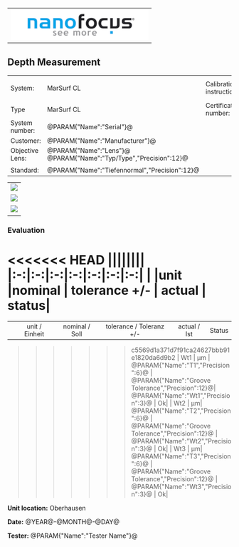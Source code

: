 <!--   EvalAlgoName=NF_NED_MScan_Abnahme_Tiefe_LS -->


||
|-:|
|![](logo.png)|


## Depth Measurement 

 


|||||
|-|-|-|-|
|System: |MarSurf CL |Calibration instruction:| VDI/VDE 2655 Part 1.2|
|Type| MarSurf CL | Certificate number: |600410-44854376|
|System number:| @PARAM{"Name":"Serial"}@|||
|Customer:| @PARAM{"Name":"Manufacturer"}@|||
|Objective Lens: |@PARAM{"Name":"Lens"}@  @PARAM{"Name":"Typ/Type","Precision":12}@ |||
|| |||
|Standard: |@PARAM{"Name":"Tiefennormal","Precision":12}@|||

 

||
|:-:| 
|![](Depth01_LS.svg)|
|![](Depth02_LS.svg)|
|![](Depth03_LS.svg)|
 
 
### Evaluation

<<<<<<< HEAD
||||||||
|:-:|:-:|:-:|:-:|:-:|:-:|:-:|
| |unit  |nominal   | tolerance  +/- | actual  | status|
=======

|||||||
|:-:|:-:|:-:|:-:|:-:|:-:|
| |unit / Einheit |nominal / Soll | tolerance / Toleranz +/- | actual / Ist| Status|
>>>>>>> c5569d1a371d7f91ca24627bbb91e1820da6d9b2
| Wt1   | µm | @PARAM{"Name":"T1","Precision":6}@ |    @PARAM{"Name":"Groove Tolerance","Precision":12}@|   @PARAM{"Name":"Wt1","Precision":3}@ | <span id="Wt1control"> Ok</span>|
| Wt2   | µm| @PARAM{"Name":"T2","Precision":6}@  |    @PARAM{"Name":"Groove Tolerance","Precision":12}@ |  @PARAM{"Name":"Wt2","Precision":3}@ | <span id="Wt2control"> Ok</span>|
| Wt3   | µm| @PARAM{"Name":"T3","Precision":6}@  |    @PARAM{"Name":"Groove Tolerance","Precision":12}@ |  @PARAM{"Name":"Wt3","Precision":3}@ | <span id="Wt3control"> Ok</span>|
 
 

__Unit location:__ Oberhausen

__Date:__ @YEAR@-@MONTH@-@DAY@ 

__Tester:__ @PARAM{"Name":"Tester Name"}@

 

<div id="sumresults">  </div>

<script>

var PARAM = @PJSON{"Set":0}@;
var META = @MJSON{"Set":0}@;
 
var tolerance =  @PARAM{"Name":"Groove Tolerance"}@;
var value =  @PARAM{"Name":"Wt1"}@;
var nominal = @PARAM{"Name":"T1"}@;
var Result = {"value":0,"nominal":0,"status":"","timestamp":0};
var status = "";

if(  value < nominal-tolerance || value > nominal+tolerance) 
{
 status = "not Ok";
} 
else
{
 status = "Ok";
}
document.getElementById("Wt1control").innerHTML = status;


Result["value"] = value;
Result["nominal"] = nominal;
Result["status"] = status;
Result["timestamp"] = Date.now();
sessionStorage.setItem(document.title+"Result1", JSON.stringify(Result));

 
value =  @PARAM{"Name":"Wt2"}@;
nominal = @PARAM{"Name":"T2"}@;

if(  value < nominal-tolerance || value > nominal+tolerance) 
{
 status = "not Ok";
} 
else
{
 status = "Ok";
}
document.getElementById("Wt2control").innerHTML = status;

Result["value"] = value;
Result["nominal"] = nominal;
Result["status"] = status;
Result["timestamp"] = Date.now();
sessionStorage.setItem(document.title+"Result2", JSON.stringify(Result));


 
value =  @PARAM{"Name":"Wt3"}@;
nominal = @PARAM{"Name":"T3"}@;

if(  value < nominal-tolerance || value > nominal+tolerance) 
{
 status = "not Ok";
} 
else
{
 status = "Ok";
}

document.getElementById("Wt3control").innerHTML = status;

Result["value"] = value;
Result["nominal"] = nominal;
Result["status"] = status;
Result["timestamp"] = Date.now();
sessionStorage.setItem(document.title+"Result3", JSON.stringify(Result));

</script>

 